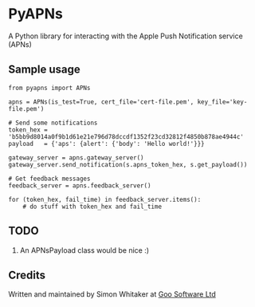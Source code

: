 # PyAPNs 

A Python library for interacting with the Apple Push Notification service (APNs)

## Sample usage

    from pyapns import APNs

    apns = APNs(is_test=True, cert_file='cert-file.pem', key_file='key-file.pem')

    # Send some notifications
    token_hex = 'b5bb9d8014a0f9b1d61e21e796d78dccdf1352f23cd32812f4850b878ae4944c'
    payload   = {'aps': {alert': {'body': 'Hello world!'}}}
    
    gateway_server = apns.gateway_server()
    gateway_server.send_notification(s.apns_token_hex, s.get_payload())
    
    # Get feedback messages
    feedback_server = apns.feedback_server()

    for (token_hex, fail_time) in feedback_server.items():
        # do stuff with token_hex and fail_time

## TODO

1. An APNsPayload class would be nice :)

## Credits

Written and maintained by Simon Whitaker at [Goo Software Ltd](http://www.goosoftware.co.uk/) 

